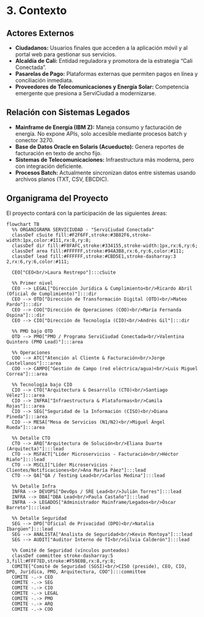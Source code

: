 # 3. Contexto

## Actores Externos

- **Ciudadanos:** Usuarios finales que acceden a la aplicación móvil y al portal web para gestionar sus servicios.  
- **Alcaldía de Cali:** Entidad reguladora y promotora de la estrategia “Cali Conectada”.  
- **Pasarelas de Pago:** Plataformas externas que permiten pagos en línea y conciliación inmediata.  
- **Proveedores de Telecomunicaciones y Energía Solar:** Competencia emergente que presiona a ServiCiudad a modernizarse.  

## Relación con Sistemas Legados

- **Mainframe de Energía (IBM Z):** Maneja consumo y facturación de energía. No expone APIs, solo accesible mediante procesos batch y conector 3270.  
- **Base de Datos Oracle en Solaris (Acueducto):** Genera reportes de facturación en texto de ancho fijo.  
- **Sistemas de Telecomunicaciones:** Infraestructura más moderna, pero con integración deficiente.  
- **Procesos Batch:** Actualmente sincronizan datos entre sistemas usando archivos planos (TXT, CSV, EBCDIC).

## Organigrama del Proyecto

El proyecto contará con la participación de las siguientes áreas:  

```mermaid
flowchart TB
  %% ORGANIGRAMA SERVICIUDAD - "ServiCiudad Conectada"
  classDef cSuite fill:#F2F6FF,stroke:#3B82F6,stroke-width:1px,color:#111,rx:8,ry:8;
  classDef dir fill:#F8FAFC,stroke:#334155,stroke-width:1px,rx:6,ry:6;
  classDef area fill:#FFFFFF,stroke:#94A3B8,rx:6,ry:6,color:#111;
  classDef lead fill:#FFFFFF,stroke:#CBD5E1,stroke-dasharray:3 2,rx:6,ry:6,color:#111;

  CEO["CEO<br/>Laura Restrepo"]:::cSuite

  %% Primer nivel
  CEO --> LEGAL["Dirección Jurídica & Cumplimiento<br/>Ricardo Abril (Oficial de Cumplimiento)"]:::dir
  CEO --> OTD["Dirección de Transformación Digital (OTD)<br/>Mateo Pardo"]:::dir
  CEO --> COO["Dirección de Operaciones (COO)<br/>María Fernanda Ospina"]:::dir
  CEO --> CIO["Dirección de Tecnología (CIO)<br/>Andrés Gil"]:::dir

  %% PMO bajo OTD
  OTD --> PMO["PMO / Programa ServiCiudad Conectada<br/>Valentina Quintero (PMO Lead)"]:::area

  %% Operaciones
  COO --> ATC["Atención al Cliente & Facturación<br/>Jorge Castellanos"]:::area
  COO --> CAMPO["Gestión de Campo (red eléctrica/agua)<br/>Luis Miguel Correa"]:::area

  %% Tecnología bajo CIO
  CIO --> CTO["Arquitectura & Desarrollo (CTO)<br/>Santiago Vélez"]:::area
  CIO --> INFRA["Infraestructura & Plataformas<br/>Camila Rojas"]:::area
  CIO --> SEG["Seguridad de la Información (CISO)<br/>Diana Pineda"]:::area
  CIO --> MESA["Mesa de Servicios (N1/N2)<br/>Miguel Ángel Rueda"]:::area

  %% Detalle CTO
  CTO --> ARQ["Arquitectura de Solución<br/>Eliana Duarte (Arquitecta)"]:::lead
  CTO --> MSFACT["Líder Microservicios - Facturación<br/>Héctor Riaño"]:::lead
  CTO --> MSCLI["Líder Microservicios - Clientes/Notificaciones<br/>Ana María Páez"]:::lead
  CTO --> QA["QA / Testing Lead<br/>Carlos Medina"]:::lead

  %% Detalle Infra
  INFRA --> DEVOPS["DevOps / SRE Lead<br/>Julián Torres"]:::lead
  INFRA --> DBA["DBA Lead<br/>Paula Castaño"]:::lead
  INFRA --> LEGADOS["Administrador Mainframe/Legados<br/>Óscar Barreto"]:::lead

  %% Detalle Seguridad
  SEG --> DPO["Oficial de Privacidad (DPO)<br/>Natalia Ibargüen"]:::lead
  SEG --> ANALISTA["Analista de Seguridad<br/>Kevin Montoya"]:::lead
  SEG --> AUDIT["Auditor Interno de TI<br/>Silvia Calderón"]:::lead

  %% Comité de Seguridad (vínculos punteados)
  classDef committee stroke-dasharray:5 3,fill:#FFF7ED,stroke:#F59E0B,rx:8,ry:8;
  COMITE["Comité de Seguridad (SGSI)<br/>CISO (preside), CEO, CIO, DPO, Jurídica, PMO, Arquitectura, COO"]:::committee
  COMITE -.-> CEO
  COMITE -.-> SEG
  COMITE -.-> CIO
  COMITE -.-> LEGAL
  COMITE -.-> PMO
  COMITE -.-> ARQ
  COMITE -.-> COO


```
